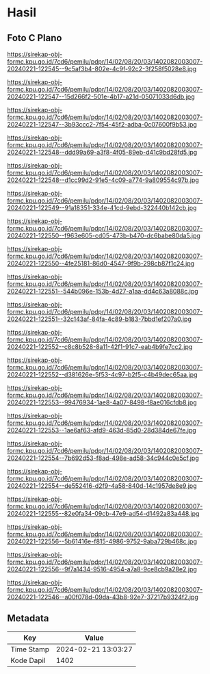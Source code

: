 # Hasil

## Foto C Plano

https://sirekap-obj-formc.kpu.go.id/7cd6/pemilu/pdpr/14/02/08/20/03/1402082003007-20240221-122545--9c5af3b4-802e-4c9f-92c2-3f258f5028e8.jpg

https://sirekap-obj-formc.kpu.go.id/7cd6/pemilu/pdpr/14/02/08/20/03/1402082003007-20240221-122547--15d266f2-501e-4b17-a21d-05071033d6db.jpg

https://sirekap-obj-formc.kpu.go.id/7cd6/pemilu/pdpr/14/02/08/20/03/1402082003007-20240221-122547--3b93ccc2-7f54-45f2-adba-0c07600f9b53.jpg

https://sirekap-obj-formc.kpu.go.id/7cd6/pemilu/pdpr/14/02/08/20/03/1402082003007-20240221-122548--ddd99a69-a3f8-4f05-89eb-d41c9bd28fd5.jpg

https://sirekap-obj-formc.kpu.go.id/7cd6/pemilu/pdpr/14/02/08/20/03/1402082003007-20240221-122548--d1cc99d2-91e5-4c09-a774-9a809554c97b.jpg

https://sirekap-obj-formc.kpu.go.id/7cd6/pemilu/pdpr/14/02/08/20/03/1402082003007-20240221-122549--91a18351-334e-41cd-9ebd-322440b142cb.jpg

https://sirekap-obj-formc.kpu.go.id/7cd6/pemilu/pdpr/14/02/08/20/03/1402082003007-20240221-122550--f963e605-cd05-473b-b470-dc6babe80da5.jpg

https://sirekap-obj-formc.kpu.go.id/7cd6/pemilu/pdpr/14/02/08/20/03/1402082003007-20240221-122550--4fe25181-86d0-4547-9f9b-298cb87f1c24.jpg

https://sirekap-obj-formc.kpu.go.id/7cd6/pemilu/pdpr/14/02/08/20/03/1402082003007-20240221-122551--544b096e-153b-4d27-a1aa-dd4c63a8088c.jpg

https://sirekap-obj-formc.kpu.go.id/7cd6/pemilu/pdpr/14/02/08/20/03/1402082003007-20240221-122551--32c143af-84fa-4c89-b183-7bbd1ef207a0.jpg

https://sirekap-obj-formc.kpu.go.id/7cd6/pemilu/pdpr/14/02/08/20/03/1402082003007-20240221-122552--c8c8b528-8a11-42f1-91c7-eab4b9fe7cc2.jpg

https://sirekap-obj-formc.kpu.go.id/7cd6/pemilu/pdpr/14/02/08/20/03/1402082003007-20240221-122552--d381626e-5f53-4c97-b2f5-c4b49dec65aa.jpg

https://sirekap-obj-formc.kpu.go.id/7cd6/pemilu/pdpr/14/02/08/20/03/1402082003007-20240221-122553--99476934-1ae8-4a07-8498-f8ae016cfdb8.jpg

https://sirekap-obj-formc.kpu.go.id/7cd6/pemilu/pdpr/14/02/08/20/03/1402082003007-20240221-122553--1ae6af63-afd9-463d-85d0-28d384de67fe.jpg

https://sirekap-obj-formc.kpu.go.id/7cd6/pemilu/pdpr/14/02/08/20/03/1402082003007-20240221-122554--7b692d53-f8ad-498e-ad58-34c944c0e5cf.jpg

https://sirekap-obj-formc.kpu.go.id/7cd6/pemilu/pdpr/14/02/08/20/03/1402082003007-20240221-122554--de552416-d2f9-4a58-840d-14c1957de8e9.jpg

https://sirekap-obj-formc.kpu.go.id/7cd6/pemilu/pdpr/14/02/08/20/03/1402082003007-20240221-122555--82e0fa34-09cb-47e9-ad54-d1492a83a448.jpg

https://sirekap-obj-formc.kpu.go.id/7cd6/pemilu/pdpr/14/02/08/20/03/1402082003007-20240221-122556--5b61416e-f815-4986-9752-9aba729b468c.jpg

https://sirekap-obj-formc.kpu.go.id/7cd6/pemilu/pdpr/14/02/08/20/03/1402082003007-20240221-122556--9f7a1434-9516-4954-a7a8-9ce8cb9a28e2.jpg

https://sirekap-obj-formc.kpu.go.id/7cd6/pemilu/pdpr/14/02/08/20/03/1402082003007-20240221-122546--a00f078d-09da-43b8-92e7-37217b9324f2.jpg


## Metadata

| Key        | Value               |
| ---------- | ------------------- |
| Time Stamp | 2024-02-21 13:03:27 |
| Kode Dapil | 1402                |



